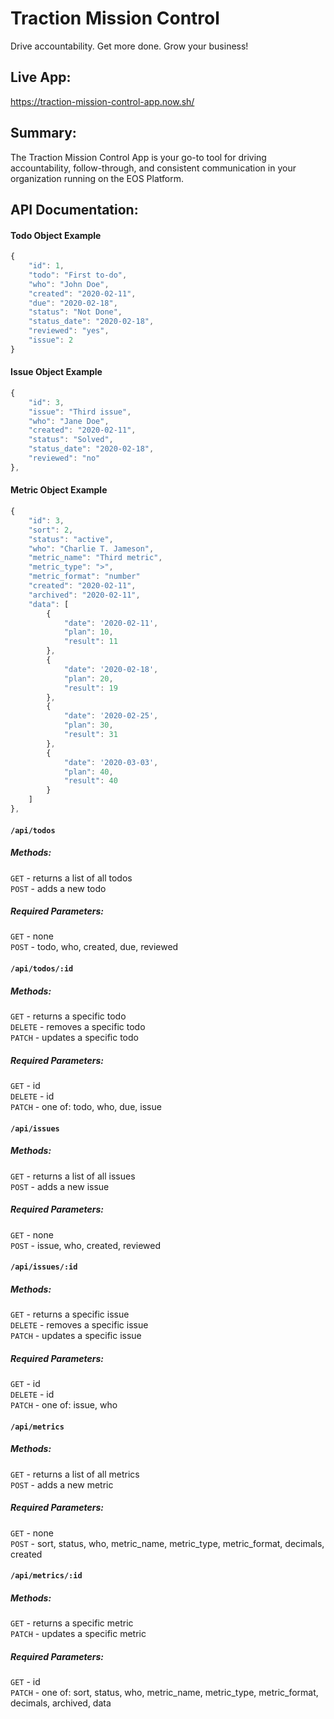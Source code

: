 # Traction Mission Control
Drive accountability.
Get more done.
Grow your business!

## Live App:
https://traction-mission-control-app.now.sh/

## Summary:
The Traction Mission Control App is your go-to tool for driving accountability, follow-through, and consistent communication in your organization running on the EOS Platform.

## API Documentation:

#### Todo Object Example
```javascript
{
    "id": 1,
    "todo": "First to-do",
    "who": "John Doe",
    "created": "2020-02-11",
    "due": "2020-02-18",
    "status": "Not Done",
    "status_date": "2020-02-18",
    "reviewed": "yes",
    "issue": 2
}
```

#### Issue Object Example
```javascript
{
    "id": 3,
    "issue": "Third issue",
    "who": "Jane Doe",
    "created": "2020-02-11",
    "status": "Solved",
    "status_date": "2020-02-18",
    "reviewed": "no"
},
```

#### Metric Object Example
```javascript
{
    "id": 3,
    "sort": 2,
    "status": "active",
    "who": "Charlie T. Jameson",
    "metric_name": "Third metric",
    "metric_type": ">",
    "metric_format": "number"
    "created": "2020-02-11",
    "archived": "2020-02-11",
    "data": [
        {
            "date": '2020-02-11',
            "plan": 10,
            "result": 11
        },
        {
            "date": '2020-02-18',
            "plan": 20,
            "result": 19
        },
        {
            "date": '2020-02-25',
            "plan": 30,
            "result": 31
        },
        {
            "date": '2020-03-03',
            "plan": 40,
            "result": 40
        }
    ]
},
```

#### `/api/todos`

##### Methods:
`GET` - returns a list of all todos\
`POST` - adds a new todo

##### Required Parameters:
`GET` - none\
`POST` - todo, who, created, due, reviewed

#### `/api/todos/:id`

##### Methods:
`GET` - returns a specific todo\
`DELETE` - removes a specific todo\
`PATCH` - updates a specific todo

##### Required Parameters:
`GET` - id\
`DELETE` - id\
`PATCH` - one of: todo, who, due, issue

#### `/api/issues`

##### Methods:
`GET` - returns a list of all issues\
`POST` - adds a new issue

##### Required Parameters:
`GET` - none\
`POST` - issue, who, created, reviewed

#### `/api/issues/:id`

##### Methods:
`GET` - returns a specific issue\
`DELETE` - removes a specific issue\
`PATCH` - updates a specific issue

##### Required Parameters:
`GET` - id\
`DELETE` - id\
`PATCH` - one of: issue, who

#### `/api/metrics`

##### Methods:
`GET` - returns a list of all metrics\
`POST` - adds a new metric

##### Required Parameters:
`GET` - none\
`POST` - sort, status, who, metric_name, metric_type, metric_format, decimals, created

#### `/api/metrics/:id`

##### Methods:
`GET` - returns a specific metric\
`PATCH` - updates a specific metric

##### Required Parameters:
`GET` - id\
`PATCH` - one of: sort, status, who, metric_name, metric_type, metric_format, decimals, archived, data